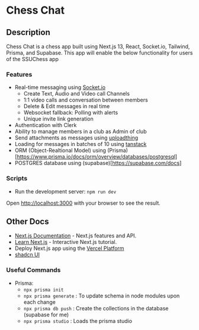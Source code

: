 # Chess Chat

## Description

Chess Chat is a chess app built using Next.js 13, React, Socket.io, Tailwind, Prisma, and Supabase.
This app will enable the below functionality for users of the SSUChess app

### Features

- Real-time messaging using [Socket.io](https://socket.io/)
  - Create Text, Audio and Video call Channels
  - 1:1 video calls and conversation between members
  - Delete & Edit messages in real time
  - Websocket fallback: Polling with alerts
  - Unique invite link generation
- Authentication with Clerk
- Ability to manage members in a club as Admin of club
- Send attachments as messages using [uploadthing](https://uploadthing.com/)
- Loading for messages in batches of 10 using [tanstack](https://tanstack.com/query/latest)
- ORM (Object-Realtional Model) using (Prisma)[https://www.prisma.io/docs/orm/overview/databases/postgresql]
- POSTGRES database using (supabase)[https://supabase.com/docs]

### Scripts

- Run the development server: `npm run dev`

Open [http://localhost:3000](http://localhost:3000) with your browser to see the result.

## Other Docs

- [Next.js Documentation](https://nextjs.org/docs) - Next.js features and API.
- [Learn Next.js](https://nextjs.org/learn) - Interactive Next.js tutorial.
- Deploy Next.js app using the [Vercel Platform](https://vercel.com/new?utm_medium=default-template&filter=next.js&utm_source=create-next-app&utm_campaign=create-next-app-readme)
- [shadcn UI](https://ui.shadcn.com/docs/installation/next)

### Useful Commands

- Prisma:
  - `npx prisma init`
  - `npx prisma generate` : To update schema in node modules upon each change
  - `npx prisma db push` : Create the collections in the database (supabase for me)
  - `npx prisma studio` : Loads the prisma studio 
